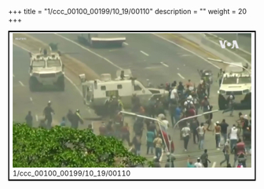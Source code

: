 +++
title = "1/ccc_00100_00199/10_19/00110"
description = ""
weight = 20
+++

<table style="border:2px solid black;max-width:800px;max-height:800px;" 
><tr><td>
<img class="center-fit-jpg"
src="/jpg_/aaa_20190430_NxaOmWaI8sI_00109.jpg">
1/ccc_00100_00199/10_19/00110
</img></td></tr></table>
